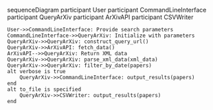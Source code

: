sequenceDiagram
    participant User
    participant CommandLineInterface
    participant QueryArXiv
    participant ArXivAPI
    participant CSVWriter

    User->>CommandLineInterface: Provide search parameters
    CommandLineInterface->>QueryArXiv: Initialize with parameters
    QueryArXiv->>QueryArXiv: construct_query_url()
    QueryArXiv->>ArXivAPI: fetch_data()
    ArXivAPI-->>QueryArXiv: Return XML data
    QueryArXiv->>QueryArXiv: parse_xml_data(xml_data)
    QueryArXiv->>QueryArXiv: filter_by_date(papers)
    alt verbose is true
        QueryArXiv->>CommandLineInterface: output_results(papers)
    end
    alt to_file is specified
        QueryArXiv->>CSVWriter: output_results(papers)
    end